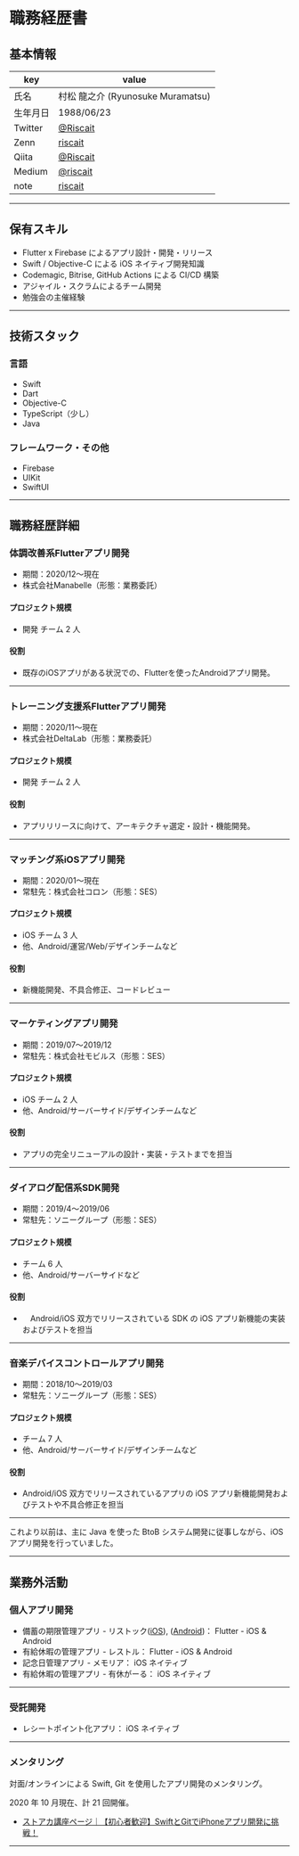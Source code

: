 # 職務経歴書

## 基本情報

|key|value|
|---|---|
|氏名|村松 龍之介 (Ryunosuke Muramatsu)|
|生年月日|1988/06/23|
|Twitter|[@Riscait](http://twitter.com/riscait)|
|Zenn|[riscait](https://zenn.dev/riscait)|
|Qiita|[@Riscait](https://qiita.com/riscait)|
|Medium|[@riscait](https://medium.com/@riscait)|
|note|[riscait](https://note.com/riscait)|

---

## 保有スキル

- Flutter x Firebase によるアプリ設計・開発・リリース
- Swift / Objective-C による iOS ネイティブ開発知識
- Codemagic, Bitrise, GitHub Actions による CI/CD 構築
- アジャイル・スクラムによるチーム開発
- 勉強会の主催経験

---

## 技術スタック

### 言語

- Swift
- Dart
- Objective-C
- TypeScript（少し）
- Java

### フレームワーク・その他

- Firebase
- UIKit
- SwiftUI

---

## 職務経歴詳細

### 体調改善系Flutterアプリ開発

- 期間：2020/12〜現在
- 株式会社Manabelle（形態：業務委託）

#### プロジェクト規模

- 開発 チーム 2 人

#### 役割
- 既存のiOSアプリがある状況での、Flutterを使ったAndroidアプリ開発。

---

### トレーニング支援系Flutterアプリ開発

- 期間：2020/11〜現在
- 株式会社DeltaLab（形態：業務委託）

#### プロジェクト規模

- 開発 チーム 2 人

#### 役割
- アプリリリースに向けて、アーキテクチャ選定・設計・機能開発。

---

### マッチング系iOSアプリ開発

- 期間：2020/01〜現在
- 常駐先：株式会社コロン（形態：SES）

#### プロジェクト規模

- iOS チーム 3 人
- 他、Android/運営/Web/デザインチームなど

#### 役割
- 新機能開発、不具合修正、コードレビュー

---

### マーケティングアプリ開発

- 期間：2019/07〜2019/12
- 常駐先：株式会社モビルス（形態：SES）

#### プロジェクト規模

- iOS チーム 2 人
- 他、Android/サーバーサイド/デザインチームなど

#### 役割

- アプリの完全リニューアルの設計・実装・テストまでを担当

---

### ダイアログ配信系SDK開発

- 期間：2019/4〜2019/06
- 常駐先：ソニーグループ（形態：SES）

#### プロジェクト規模

- チーム 6 人
- 他、Android/サーバーサイドなど

#### 役割

- 　Android/iOS 双方でリリースされている SDK の iOS アプリ新機能の実装およびテストを担当

---

### 音楽デバイスコントロールアプリ開発

- 期間：2018/10〜2019/03
- 常駐先：ソニーグループ（形態：SES）

#### プロジェクト規模

- チーム 7 人
- 他、Android/サーバーサイド/デザインチームなど

#### 役割

- Android/iOS 双方でリリースされているアプリの iOS アプリ新機能開発およびテストや不具合修正を担当

---

これより以前は、主に Java を使った BtoB システム開発に従事しながら、iOS アプリ開発を行っていました。

---

## 業務外活動

### 個人アプリ開発

- 備蓄の期限管理アプリ - リストック([iOS](https://apps.apple.com/jp/app/id1523128250)), ([Android](https://play.google.com/store/apps/details?id=jp.altive.restock))： Flutter - iOS & Android
- 有給休暇の管理アプリ - レストル： Flutter - iOS & Android
- 記念日管理アプリ - メモリア： iOS ネイティブ
- 有給休暇の管理アプリ - 有休がーる： iOS ネイティブ

---

### 受託開発

- レシートポイント化アプリ： iOS ネイティブ

---

### メンタリング
対面/オンラインによる Swift, Git を使用したアプリ開発のメンタリング。

2020 年 10 月現在、計 21 回開催。

- [ストアカ講座ページ｜【初心者歓迎】SwiftとGitでiPhoneアプリ開発に挑戦！](https://www.street-academy.com/myclass/39054)

---
